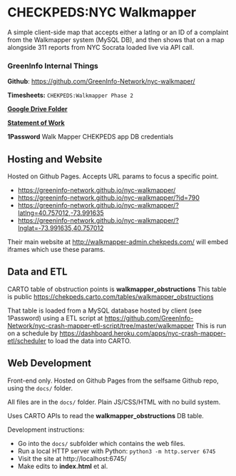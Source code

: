 # CHECKPEDS:NYC Walkmapper

A simple client-side map that accepts either a latlng or an ID of a complaint from the Walkmapper system (MySQL DB), and then shows that on a map alongside 311 reports from NYC Socrata loaded live via API call.


### GreenInfo Internal Things

**Github**: https://github.com/GreenInfo-Network/nyc-walkmaper/

**Timesheets:**  `CHEKPEDS:Walkmapper Phase 2`

[**Google Drive Folder**](https://drive.google.com/drive/folders/1r-1BhH087l6z-Tb_XRdIWlYI3kwRHdcG)

[**Statement of Work**](https://docs.google.com/spreadsheets/d/1oCblwfg2ddVrbfQ9TJFAMmPQSIvZvhh6VvCKcH9UIxQ/edit#gid=75779139)

**1Password** Walk Mapper CHEKPEDS app DB credentials


## Hosting and Website

Hosted on Github Pages. Accepts URL params to focus a specific point.

* https://greeninfo-network.github.io/nyc-walkmapper/
* https://greeninfo-network.github.io/nyc-walkmapper/?id=790
* https://greeninfo-network.github.io/nyc-walkmapper/?latlng=40.757012,-73.991635
* https://greeninfo-network.github.io/nyc-walkmapper/?lnglat=-73.991635,40.757012

Their main website at http://walkmapper-admin.chekpeds.com/ will embed iframes which use these params.



## Data and ETL

CARTO table of obstruction points is **walkmapper_obstructions** This table is public https://chekpeds.carto.com/tables/walkmapper_obstructions

That table is loaded from a MySQL database hosted by client (see 1Password) using a ETL script at https://github.com/GreenInfo-Network/nyc-crash-mapper-etl-script/tree/master/walkmapper This is run on a schedule by https://dashboard.heroku.com/apps/nyc-crash-mapper-etl/scheduler to load the data into CARTO.



## Web Development

Front-end only. Hosted on Github Pages from the selfsame Github repo, using the `docs/` folder.

All files are in the `docs/` folder. Plain JS/CSS/HTML with no build system.

Uses CARTO APIs to read the **walkmapper_obstructions** DB table.

Development instructions:
* Go into the `docs/` subfolder which contains the web files.
* Run a local HTTP server with Python: `python3 -m http.server 6745`
* Visit the site at http://localhost:6745/
* Make edits to **index.html** et al.
